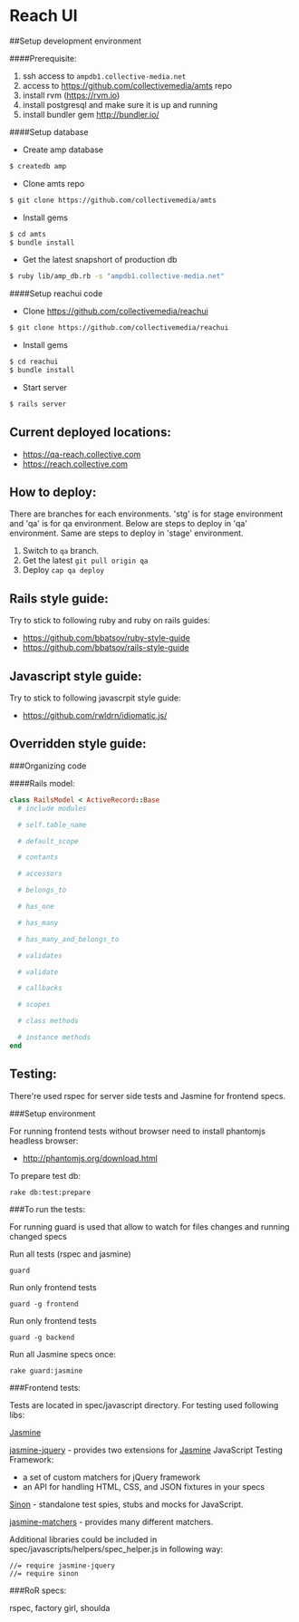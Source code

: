 Reach UI
========

##Setup development environment

####Prerequisite:
1. ssh access to ```ampdb1.collective-media.net```
2. access to https://github.com/collectivemedia/amts repo
3. install rvm (https://rvm.io)
4. install postgresql and make sure it is up and running
5. install bundler gem http://bundler.io/


####Setup database

- Create amp database

```bash
$ createdb amp
```

- Clone amts repo

```bash
$ git clone https://github.com/collectivemedia/amts
```

- Install gems

```bash
$ cd amts
$ bundle install
```

- Get the latest snapshort of production db

```bash
$ ruby lib/amp_db.rb -s "ampdb1.collective-media.net"
```

####Setup reachui code

- Clone https://github.com/collectivemedia/reachui
```bash
$ git clone https://github.com/collectivemedia/reachui
```

- Install gems
```bash
$ cd reachui
$ bundle install
```

- Start server
```bash
$ rails server
```


Current deployed locations:
-
* https://qa-reach.collective.com
* https://reach.collective.com

How to deploy:
-

There are branches for each environments. 'stg' is for stage environment and 'qa' is for qa environment. Below are steps to deploy in 'qa' environment. Same are steps to deploy in 'stage' environment.

1. Switch to `qa` branch.
2. Get the latest `git pull origin qa`
3. Deploy `cap qa deploy`

Rails style guide:
-
Try to stick to following ruby and ruby on rails guides:

* https://github.com/bbatsov/ruby-style-guide
* https://github.com/bbatsov/rails-style-guide

Javascript style guide:
-
Try to stick to following javascrpit style guide:

* https://github.com/rwldrn/idiomatic.js/

Overridden style guide:
-

###Organizing code

####Rails model:
```ruby
class RailsModel < ActiveRecord::Base
  # include modules

  # self.table_name

  # default_scope

  # contants

  # accessors

  # belongs_to

  # has_one

  # has_many

  # has_many_and_belongs_to

  # validates

  # validate

  # callbacks

  # scopes

  # class methods

  # instance methods
end
```

Testing:
-

There're used rspec for server side tests and Jasmine for frontend specs.

###Setup environment

For running frontend tests without browser need to install phantomjs headless browser:

* http://phantomjs.org/download.html

To prepare test db:

    rake db:test:prepare

###To run the tests:

For running guard is used that allow to watch for files changes and running changed specs

Run all tests (rspec and jasmine)

    guard

Run only frontend tests

    guard -g frontend

Run only frontend tests

    guard -g backend

Run all Jasmine specs once:

    rake guard:jasmine

###Frontend tests:

Tests are located in spec/javascript directory.
For testing used following libs:

[Jasmine](http://pivotal.github.com/jasmine/)

[jasmine-jquery](https://github.com/velesin/jasmine-jquery) - provides two extensions for [Jasmine](http://pivotal.github.com/jasmine/) JavaScript Testing Framework:

- a set of custom matchers for jQuery framework
- an API for handling HTML, CSS, and JSON fixtures in your specs

[Sinon](http://sinonjs.org/) - standalone test spies, stubs and mocks for JavaScript.

[jasmine-matchers](https://github.com/JamieMason/Jasmine-Matchers) - provides many different matchers.

Additional libraries could be included in spec/javascripts/helpers/spec_helper.js in following way:

    //= require jasmine-jquery
    //= require sinon

###RoR specs:

rspec, factory girl, shoulda
